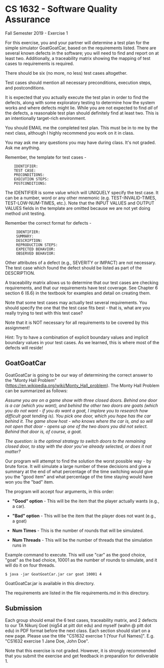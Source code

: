 # CS 1632 - Software Quality Assurance
Fall Semester 2019 - Exercise 1

For this exercise, you and your partner will determine a test plan for the simple simulator GoatGoatCar, based on the requirements listed.  There are several known defects in the software; you will need to find and report on at least two.  Additionally, a traceability matrix showing the mapping of test cases to requirements is required.  

There should be six (no more, no less) test cases altogether.

Test cases should mention all necessary preconditions, execution steps, and postconditions.

It is expected that you actually execute the test plan in order to find the defects, along with some exploratory testing to determine how the system works and where defects might lie.  While you are not expected to find *all* of the defects, a reasonable test plan should definitely find at least two.  This is an intentionally target-rich environment.

You should EMAIL me the completed test plan.  This must be in to me by the next class, although I highly recommend you work on it in class.

You may ask me any questions you may have during class.  It's not graded.  Ask me anything.

Remember, the template for test cases -

```
	IDENTIFIER:
	TEST CASE: 
	PRECONDITIONS:
	EXECUTION STEPS:
	POSTCONDITIONS:
```

The IDENTIFIER is some value which will UNIQUELY specify the test case.  It can be a number, word or any other mnemonic (e.g. TEST-INVALID-TIMES, TEST-LOW-NUM-TIMES, etc.).  Note that the INPUT VALUES and OUTPUT VALUES fields in the template are omitted because we are not yet doing method unit testing.

Remember the correct format for defects -

```
	 IDENTIFIER:
	 SUMMARY:
	 DESCRIPTION:
	 REPRODUCTION STEPS:
	 EXPECTED BEHAVIOR:
	 OBSERVED BEHAVIOR:
```

Other attributes of a defect (e.g., SEVERITY or IMPACT) are not necessary.  The test case which found the defect should be listed as part of the DESCRIPTION.

A traceability matrix allows us to determine that our test cases are checking requirements, and that our requirements have test coverage.  See Chapter 6 section 6 (6.6) in the textbook for examples and detail on creating them.

Note that some test cases may actually test several requirements.  You should specify the one that the test case fits best - that is, what are you really trying to test with this test case?

Note that it is NOT necessary for all requirements to be covered by this assignment!

Hint: Try to have a combination of explicit boundary values and implicit boundary values in your test cases.  As we learned, this is where most of the defects will reside!

## GoatGoatCar
GoatGoatCar is going to be our way of determining the correct answer to the "Monty Hall Problem" (https://en.wikipedia.org/wiki/Monty_Hall_problem).  The Monty Hall Problem can be summarized as follows:

_Assume you are on a game show with three closed doors.  Behind one door is a car (which you want), and behind the other two doors are goats (which you do not want - if you do want a goat, I implore you to research how difficult goat tending is).  You pick one door, which you hope has the car behind it.  The game show host - who knows where the car is, and so will not open that door - opens up one of the two doors you did not select.  Behind that door is, of course, a goat._

_The question: is the optimal strategy to switch doors to the remaining closed door, to stay with the door you've already selected, or does it not matter?_

Our program will attempt to find the solution the worst possible way - by brute force.  It will simulate a large number of these decisions and give a summary at the end of what percentage of the time switching would give you the "good item" and what percentage of the time staying would have won you the "bad" item.

The program will accept four arguments, in this order:

* __"Good" option__ - This will be the item that the player actually wants (e.g., a car).

* __"Bad" option__ - This will be the item that the player does not want (e.g., a goat)

* __Num Times__ - This is the number of rounds that will be simulated.

* __Num Threads__ - This will be the number of threads that the simulation runs in

Example command to execute.  This will use "car" as the good choice, "goat" as the bad choice, 10001 as the number of rounds to simulate, and it will do it on four threads.

```
$ java -jar GoatGoatCar.jar car goat 10001 4
```

GoatGoatCar.jar is available in this directory.  

The requirements are listed in the file requirements.md in this directory.

## Submission

Each group should email the 6 test cases, traceability matrix, and 2 defects to our TA Nikunj Goel (nig54 at pitt dot edu) and myself (wahn @ pitt dot edu) in PDF format before the next class.  Each section should start on a new page.  Please use the title "CS1632 exercise 1 [Your Full Names]".  E.g. "CS1632 exercise 1 Jane Doe, John Doe".

Note that this exercise is not graded.  However, it is strongly recommended that you submit the exercise and get feedback in preparation for deliverable 1.
